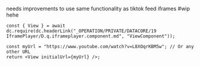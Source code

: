 
needs improvements to use same functionality as tiktok feed iframes #wip hehe



```datacorejsx
const { View } = await dc.require(dc.headerLink("_OPERATION/PRIVATE/DATACORE/19 IframePlayer/D.q.iframeplayer.component.md", "ViewComponent"));

const myUrl = "https://www.youtube.com/watch?v=L8XOqrKBM5w"; // Or any other URL
return <View initialUrl={myUrl} />;
```







